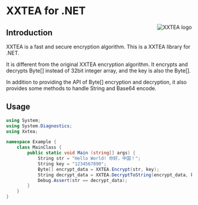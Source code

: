 # XXTEA for .NET

<a href="https://github.com/xxtea/">
    <img src="https://avatars1.githubusercontent.com/u/6683159?v=3&s=86" alt="XXTEA logo" title="XXTEA" align="right" />
</a>

## Introduction

XXTEA is a fast and secure encryption algorithm. This is a XXTEA library for .NET.

It is different from the original XXTEA encryption algorithm. It encrypts and decrypts Byte[] instead of 32bit integer array, and the key is also the Byte[].

In addition to providing the API of Byte[] encryption and decryption, it also provides some methods to handle String and Base64 encode.

## Usage

```csharp
using System;
using System.Diagnostics;
using Xxtea;

namespace Example {
    class MainClass {
        public static void Main (string[] args) {
            String str = "Hello World! 你好，中国！";
            String key = "1234567890";
            Byte[] encrypt_data = XXTEA.Encrypt(str, key);
            String decrypt_data = XXTEA.DecryptToString(encrypt_data, key);
            Debug.Assert(str == decrypt_data);
        }
    }
}


```
